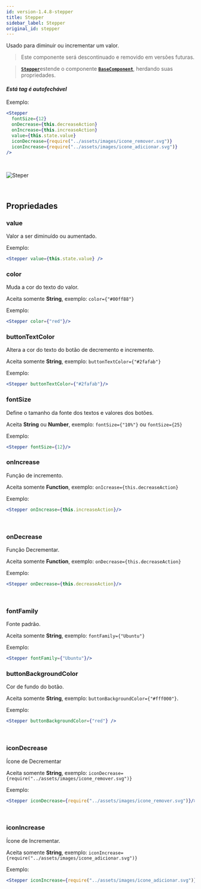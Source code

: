 ```yaml
---
id: version-1.4.8-stepper
title: Stepper
sidebar_label: Stepper
original_id: stepper
---
```


Usado para diminuir ou incrementar um valor.

>  Este componente será descontinuado e removido em versões futuras.

>  [**`Stepper`**]()estende o componente [**`BaseComponent`**](components_base.md), herdando suas propriedades.

#### *Está tag é autofechável*

Exemplo:
```jsx harmony
<Stepper
  fontSize={12}
  onDecrease={this.decreaseAction}
  onIncrease={this.increaseAction}
  value={this.state.value}
  iconDecrease={require("../assets/images/icone_remover.svg")}
  iconIncrease={require("../assets/images/icone_adicionar.svg")}
/>
```

<br>

![Steper](assets/old_versions/stepper.png)

<br>

## Propriedades

### value

Valor a ser diminuído ou aumentado.<br>

Exemplo:
```jsx harmony
<Stepper value={this.state.value} />
```

### color

Muda a cor do texto do valor.<br>

Aceita somente **String**, exemplo: ```color={"#00ff88"}```

Exemplo:
```jsx harmony
<Stepper color={"red"}/>
```

### buttonTextColor 

Altera a cor do texto do botão de decremento e incremento.<br>

Aceita somente **String**, exemplo: ```buttonTextColor={"#2fafab"}```

Exemplo:
```jsx harmony
<Stepper buttonTextColor={"#2fafab"}/>
```


### fontSize

Define o tamanho da fonte dos textos e valores dos botões.<br>

Aceita **String** ou **Number**, exemplo: ```fontSize={"10%"}``` ou ```fontSize={25}```

Exemplo:
```jsx harmony
<Stepper fontSize={12}/>
```

### onIncrease

Função de incremento.<br>

Aceita somente **Function**, exemplo: ```onIcrease={this.decreaseAction}```

Exemplo:
```jsx harmony
<Stepper onIncrease={this.increaseAction}/>
```
<br>

### onDecrease

Função Decrementar.<br>

Aceita somente **Function**, exemplo: ```onDecrease={this.decreaseAction}```

Exemplo:
```jsx harmony
<Stepper onDecrease={this.decreaseAction}/>
```
<br>

### fontFamily

Fonte padrão.<br>

Aceita somente **String**, exemplo: ```fontFamily={"Ubuntu"}```

Exemplo:
```jsx harmony
<Stepper fontFamily={"Ubuntu"}/>
```

### buttonBackgroundColor

Cor de fundo do botão.<br>

Aceita somente **String**, exemplo: ```buttonBackgroundColor={"#fff000"}```.

Exemplo:
```jsx harmony
<Stepper buttonBackgroundColor={"red"} />
```
<br>

### iconDecrease

Ícone de Decrementar<br>

Aceita somente **String**, exemplo: ```iconDecrease={require("../assets/images/icone_remover.svg")}```

Exemplo:
```jsx harmony
<Stepper iconDecrease={require("../assets/images/icone_remover.svg")}/>
```
<br>

### iconIncrease

Ícone de Incrementar.<br>

Aceita somente **String**, exemplo: ```iconIncrease={require("../assets/images/icone_adicionar.svg")}```

Exemplo:
```jsx harmony
<Stepper iconIncrease={require("../assets/images/icone_adicionar.svg")}/>
```

